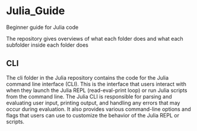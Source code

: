 # Julia_Guide
Beginner guide for Julia code

The repository gives overviews of what each folder does and what each subfolder inside each folder does
## CLI
The cli folder in the Julia repository contains the code for the Julia command line interface (CLI). This is the interface that users interact with when they launch the Julia REPL (read-eval-print loop) or run Julia scripts from the command line. The Julia CLI is responsible for parsing and evaluating user input, printing output, and handling any errors that may occur during evaluation. It also provides various command-line options and flags that users can use to customize the behavior of the Julia REPL or scripts.
